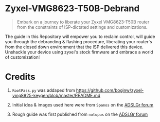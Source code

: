 # Zyxel-VMG8623-T50B-Debrand
> Embark on a journey to liberate your Zyxel VMG8623-T50B router from the constraints of ISP-dictated settings and customizations. 

The guide in this Repository will empower you to reclaim control, will guide you through the debranding & flashing procedure, liberating your router's from the closed down environment that the ISP delivered this device. Unshackle your device using zyxel's stock firmware and embrace a world of customization!




# Credits 

1. `RootPass.py` was addaped from https://github.com/boginw/zyxel-vmg8825-keygen/blob/master/README.md

2. Initial idea & images used here were from `Spanos` on the [ADSLGr forum](https://www.adslgr.com/forum/threads/1185612-Zyxel-VMG8623-T50B?p=7409823#post7409823)
3. Rough guide was first published from `notupus` on the [ADSLGr forum](https://www.adslgr.com/forum/threads/1264236-Zyxel-VMG8623-T50B-Debrand?p=7497276#post7497276)


